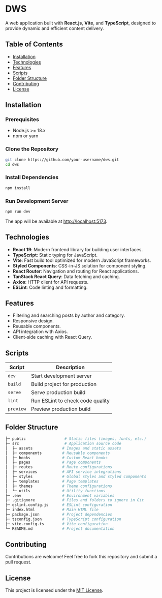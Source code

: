 # DWS

A web application built with **React.js**, **Vite**, and **TypeScript**, designed to provide dynamic and efficient content delivery.

## Table of Contents

- [Installation](#installation)
- [Technologies](#technologies)
- [Features](#features)
- [Scripts](#scripts)
- [Folder Structure](#folder-structure)
- [Contributing](#contributing)
- [License](#license)

## Installation

### Prerequisites

- Node.js >= 18.x
- npm or yarn

### Clone the Repository

```bash
git clone https://github.com/your-username/dws.git
cd dws
```

### Install Dependencies

```bash
npm install
```

### Run Development Server

```bash
npm run dev
```

The app will be available at [http://localhost:5173](http://localhost:5173).

## Technologies

- **React 19**: Modern frontend library for building user interfaces.
- **TypeScript**: Static typing for JavaScript.
- **Vite**: Fast build tool optimized for modern JavaScript frameworks.
- **Styled Components**: CSS-in-JS solution for component styling.
- **React Router**: Navigation and routing for React applications.
- **TanStack React Query**: Data fetching and caching.
- **Axios**: HTTP client for API requests.
- **ESLint**: Code linting and formatting.

## Features

- Filtering and searching posts by author and category.
- Responsive design.
- Reusable components.
- API integration with Axios.
- Client-side caching with React Query.

## Scripts

| Script    | Description                      |
| --------- | -------------------------------- |
| `dev`     | Start development server         |
| `build`   | Build project for production     |
| `serve`   | Serve production build           |
| `lint`    | Run ESLint to check code quality |
| `preview` | Preview production build         |

## Folder Structure

```bash
├─ public                 # Static files (images, fonts, etc.)
├─ src                    # Application source code
│  ├─ assets             # Images and static assets
│  ├─ components         # Reusable components
│  ├─ hooks              # Custom React hooks
│  ├─ pages              # Page components
│  ├─ routes             # Route configurations
│  ├─ services           # API service integrations
│  ├─ styles             # Global styles and styled components
│  ├─ templates          # Page templates
│  ├─ themes             # Theme configurations
│  └─ utils              # Utility functions
├─ .env                  # Environment variables
├─ .gitignore            # Files and folders to ignore in Git
├─ eslint.config.js      # ESLint configuration
├─ index.html            # Main HTML file
├─ package.json          # Project dependencies
├─ tsconfig.json         # TypeScript configuration
├─ vite.config.ts        # Vite configuration
└─ README.md             # Project documentation
```

## Contributing

Contributions are welcome! Feel free to fork this repository and submit a pull request.

## License

This project is licensed under the [MIT License](LICENSE).
